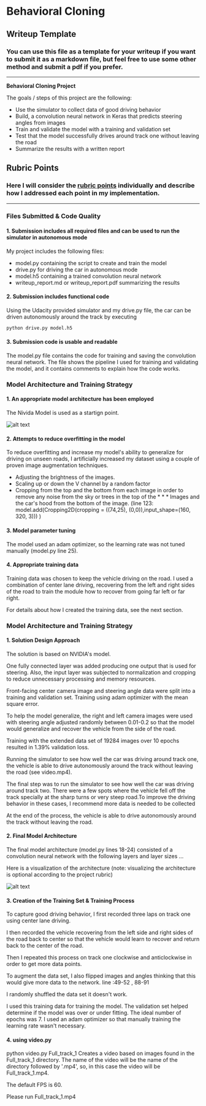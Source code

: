 # **Behavioral Cloning** 

## Writeup Template

### You can use this file as a template for your writeup if you want to submit it as a markdown file, but feel free to use some other method and submit a pdf if you prefer.

---

**Behavioral Cloning Project**

The goals / steps of this project are the following:
* Use the simulator to collect data of good driving behavior
* Build, a convolution neural network in Keras that predicts steering angles from images
* Train and validate the model with a training and validation set
* Test that the model successfully drives around track one without leaving the road
* Summarize the results with a written report


[//]: # (Image References)

[image1]: ./examples/Network_Architecture.png "Network Architecture"
[image2]: ./examples/model.png "Model Architecture"


## Rubric Points
### Here I will consider the [rubric points](https://review.udacity.com/#!/rubrics/432/view) individually and describe how I addressed each point in my implementation.  

---
### Files Submitted & Code Quality

#### 1. Submission includes all required files and can be used to run the simulator in autonomous mode

My project includes the following files:
* model.py containing the script to create and train the model
* drive.py for driving the car in autonomous mode
* model.h5 containing a trained convolution neural network 
* writeup_report.md or writeup_report.pdf summarizing the results

#### 2. Submission includes functional code
Using the Udacity provided simulator and my drive.py file, the car can be driven autonomously around the track by executing 
```sh
python drive.py model.h5
```

#### 3. Submission code is usable and readable

The model.py file contains the code for training and saving the convolution neural network. The file shows the pipeline I used for training and validating the model, and it contains comments to explain how the code works.

### Model Architecture and Training Strategy

#### 1. An appropriate model architecture has been employed

The Nivida Model is used as a startign point.

![alt text][image1]

#### 2. Attempts to reduce overfitting in the model

To reduce overfitting and increase my model's ability to generalize for driving on unseen roads, I artificially increased my dataset using a couple of proven image augmentation techniques.

* Adjusting the brightness of the images.
* Scaling up or down the V channel by a random factor
* Cropping from the top and the bottom from each image in order to remove any noise from the sky or trees in the top of the * * * Images and the car's hood from the bottom of the image. (line 123: model.add(Cropping2D(cropping = ((74,25), (0,0)),input_shape=(160, 320, 3))) )

#### 3. Model parameter tuning

The model used an adam optimizer, so the learning rate was not tuned manually (model.py line 25).

#### 4. Appropriate training data

Training data was chosen to keep the vehicle driving on the road. I used a combination of center lane driving, recovering from the left and right sides of the road to train the module how to recover from going far left or far right.

For details about how I created the training data, see the next section. 

### Model Architecture and Training Strategy

#### 1. Solution Design Approach

The solution is based on NVIDIA's model.

One fully connected layer was added producing one output that is used for steering. Also, the input layer was subjected to normalization and cropping to reduce unnecessary processing and memory resources.

Front-facing center camera image and steering angle data were split into a training and validation set. Training using adam optimizer with the mean square error. 

To help the model generalize, the right and left camera images were used with steering angle adjusted randomly between 0.01-0.2 so that the model would generalize and recover the vehicle from the side of the road. 

Training with the extended data set of 19284 images over 10 epochs resulted in 1.39% validation loss.

Running the simulator to see how well the car was driving around track one, the vehicle is able to drive autonomously around the track without leaving the road (see video.mp4). 


The final step was to run the simulator to see how well the car was driving around track two. There were a few spots where the vehicle fell off the track specially at the sharp turns or very steep road.To improve the driving behavior in these cases, I recommend more data is needed to be collected

At the end of the process, the vehicle is able to drive autonomously around the track without leaving the road.

#### 2. Final Model Architecture

The final model architecture (model.py lines 18-24) consisted of a convolution neural network with the following layers and layer sizes ...

Here is a visualization of the architecture (note: visualizing the architecture is optional according to the project rubric)

![alt text][image2]

#### 3. Creation of the Training Set & Training Process

To capture good driving behavior, I first recorded three laps on track one using center lane driving. 


I then recorded the vehicle recovering from the left side and right sides of the road back to center so that the vehicle would learn to recover and return back to the center of the road. 

Then I repeated this process on track one clockwise and anticlockwise in order to get more data points.

To augment the data set, I also flipped images and angles thinking that this would give more data to the network. 
line :49-52 , 88-91 

I  randomly shuffled the data set it doesn't work. 

I used this training data for training the model. The validation set helped determine if the model was over or under fitting. The ideal number of epochs was 7. I used an adam optimizer so that manually training the learning rate wasn't necessary.

#### 4. using video.py

python video.py Full_track_1 Creates a video based on images found in the Full_track_1 directory. The name of the video will be the name of the directory followed by '.mp4', so, in this case the video will be Full_track_1.mp4.

The default FPS is 60.

Please run Full_track_1.mp4
